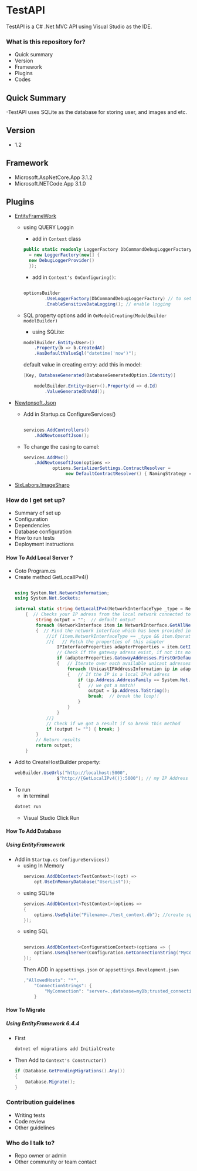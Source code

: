 # TestAPI 

TestAPI is a C# .Net MVC API using Visual Studio as the IDE.

### What is this repository for? ###

* Quick summary
* Version
* Framework
* Plugins
* Codes

## Quick Summary 
-TestAPI uses SQLite as the database for storing user, and images and etc.

## Version
- 1.2

## Framework
- Microsoft.AspNetCore.App 3.1.2
- Microsoft.NETCode.App 3.1.0

## Plugins
- [EntityFrameWork](https://docs.microsoft.com/en-us/ef/)
    - using QUERY Loggin
        - add in `Context` class    
        
        ``` csharp
        public static readonly LoggerFactory DbCommandDebugLoggerFactory
          = new LoggerFactory(new[] {
          new DebugLoggerProvider()
          });
        ```    

        - add in `Context's OnConfiguring()`:    
        
        
        ``` csharp
    
        optionsBuilder
                .UseLoggerFactory(DbCommandDebugLoggerFactory) // to set the logger for DB query
                .EnableSensitiveDataLogging(); // enable logging
    
        ```    
    - SQL property options add in `OnModelCreating(ModelBuilder modelBuilder)`
        - using SQLite:    
        
        ``` csharp
        modelBuilder.Entity<User>()
            .Property(b => b.CreatedAt)
            .HasDefaultValueSql("datetime('now')");
    
        ```  
        
        default value in creating entry:
        add this in model:    
        
        ``` csharp
        [Key, DatabaseGenerated(DatabaseGeneratedOption.Identity)]    
        ```     
        ``` csharp    
            modelBuilder.Entity<User>().Property(d => d.Id)
                .ValueGeneratedOnAdd();    
        ```    
            
        
- [Newtonsoft.Json](https://www.newtonsoft.com/json)
    - Add in Startup.cs ConfigureServices()     
        ``` csharp
    
        services.AddControllers()
            .AddNewtonsoftJson();
    
        ```
    - To change the casing to camel:    
        ``` csharp    
        services.AddMvc()
            .AddNewtonsoftJson(options =>
                   options.SerializerSettings.ContractResolver =
                        new DefaultContractResolver() { NamingStrategy = new SnakeCaseNamingStrategy() });    
        ```
- [SixLabors.ImageSharp](https://github.com/SixLabors/ImageSharp)

### How do I get set up? ###

* Summary of set up
* Configuration
* Dependencies
* Database configuration
* How to run tests
* Deployment instructions

#### How To Add Local Server ? ####
- Goto Program.cs
- Create method GetLocalIPv4()  
    ``` csharp
    
    using System.Net.NetworkInformation;
    using System.Net.Sockets;
    
    internal static string GetLocalIPv4(NetworkInterfaceType _type = NetworkInterfaceType.Ethernet)
        {  // Checks your IP adress from the local network connected to a gateway. This to avoid issues with double network cards
            string output = "";  // default output
            foreach (NetworkInterface item in NetworkInterface.GetAllNetworkInterfaces()) // Iterate over each network interface
            {  // Find the network interface which has been provided in the arguments, break the loop if found
                //if (item.NetworkInterfaceType == _type && item.OperationalStatus == OperationalStatus.Up)
                //{   // Fetch the properties of this adapter
                    IPInterfaceProperties adapterProperties = item.GetIPProperties();
                    // Check if the gateway adress exist, if not its most likley a virtual network or smth
                    if (adapterProperties.GatewayAddresses.FirstOrDefault() != null)
                    {   // Iterate over each available unicast adresses
                        foreach (UnicastIPAddressInformation ip in adapterProperties.UnicastAddresses)
                        {   // If the IP is a local IPv4 adress
                            if (ip.Address.AddressFamily == System.Net.Sockets.AddressFamily.InterNetwork)
                            {   // we got a match!
                                output = ip.Address.ToString();
                                break;  // break the loop!!
                            }
                        }
                    }
                //}
                // Check if we got a result if so break this method
                if (output != "") { break; }
            }
            // Return results
            return output;
        }
    
    ```
- Add to CreateHostBuilder property:    
    ```  csharp    
   webBuilder.UseUrls("http://localhost:5000",
                    $"http://{GetLocalIPv4()}:5000"); // my IP Address    
    ```
- To run
    - in terminal   
    ``` sh    
    dotnet run    
    ```
    - Visual Studio
        Click Run


#### How To Add Database
##### Using EntityFramework
- Add in `Startup.cs` `ConfigureServices()`
    - using In Memory   
        ``` csharp    
        services.AddDbContext<TestContext>((opt) =>
            opt.UseInMemoryDatabase("UserList"));    
        ```
    - using SQLite  
        ``` csharp
        services.AddDbContext<TestContext>(options =>
        {
            options.UseSqlite("Filename=./test_context.db"); //create sqlite db in project
        });
        ```    
    - using SQL     
        ``` csharp
    
        services.AddDbContext<ConfigurationContext>(options => {
            options.UseSqlServer(Configuration.GetConnectionString("MyConnection"));
        });    
        ```    
        Then ADD in `appsettings.json` or `appsettings.Development.json`    
        ``` csharp    
        ,"AllowedHosts": "*",
            "ConnectionStrings": {
                "MyConnection": "server=.;database=myDb;trusted_connection=true;"
            }    
        ```

#### How To Migrate
##### Using EntityFramework 6.4.4
- First     
    ``` sh
    dotnet ef migrations add InitialCreate
    ```
- Then Add to `Context's Constructor()`     
    ```  csharp    
   if (Database.GetPendingMigrations().Any())
    {
        Database.Migrate();
    }    
    ```
### Contribution guidelines ###

* Writing tests
* Code review
* Other guidelines

### Who do I talk to? ###

* Repo owner or admin
* Other community or team contact
